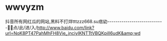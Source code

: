 # wwvyzm
抖音所有网红瓜的网站,黑料不打烊tttzzz668.su痞幼----------------------------🌠🌠点/此/进/入/http://www.baidu.com/link?url=NoK8PT47PahMhFH8Vie_jnciyIKNTTtVBQKpill6udK&amp;wd
